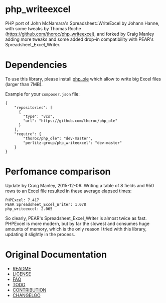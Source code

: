 php_writeexcel
==============

PHP port of John McNamara's Spreadsheet::WriteExcel by Johann Hanne,
with some tweaks by Thomas Roche (https://github.com/thoroc/php_writeexcel),
and forked by Craig Manley adding more tweaks and some added drop-in compatibility with PEAR's Spreadsheet_Excel_Writer.

Dependencies
============
To use this library, please install [php_ole](https://github.com/thoroc/php_ole) which allow to write big Excel files (larger than 7MB).


Example for your `composer.json` file:

```
{
    "repositories": [
      {
        "type": "vcs",
        "url": "https://github.com/thoroc/php_ole"
      }
    ],
    "require": {
        "thoroc/php_ole": "dev-master",
        "perlitz-group/php_writeexcel": "dev-master"
    }
}
```

Perfomance comparison
=====================
Update by Craig Manley, 2015-12-06:
Writing a table of 8 fields and 950 rows to an Excel file resulted in these average elapsed times:
```
PHPExcel: 7.417
PEAR Spreadsheet_Excel_Writer: 1.078
php_writeexcel: 2.065
```
So clearly, PEAR's Spreadsheet_Excel_Writer is almost twice as fast.
PHPExcel is more modern, but by far the slowest and consumes huge amounts of memory,
which is the only reason I tried with this library, updating it slightly in the process.

Original Documentation
======================

 * [README](doc/README)
 * [LICENSE](doc/LICENSE)
 * [FAQ](doc/FAQ)
 * [TODO](doc/TODO)
 * [CONTRIBUTION](doc/THANKS)
 * [CHANGELGO](doc/CHANGELOG)
